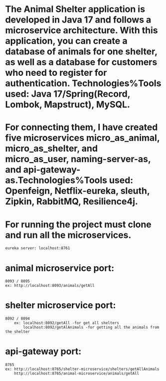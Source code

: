 
#    The Animal Shelter application is developed in Java 17 and follows a microservice architecture. With this application, you can create a database of animals for one shelter, as well as a database for customers who need to register for authentication. Technologies%Tools used: Java 17/Spring(Record, Lombok, Mapstruct), MySQL. 
#    For connecting them, I have created five microservices micro_as_animal, micro_as_shelter, and micro_as_user, naming-server-as, and api-gateway-as.Technologies%Tools used: Openfeign, Netflix-eureka, sleuth, Zipkin, RabbitMQ, Resilience4j.

#   For running the project must clone and run all the microservices.
    
	eureka server: localhost:8761

#  animal microservice port: 
	8093 / 8095 
	ex: http://localhost:8093/animals/getAll

#   shelter microservice port:
	8092 / 8094
        ex: localhost:8092/getAll -for get all shelters
            localhost:8092/getAlAnimals -for getting all the animals from the shelter

# api-gateway port:
	8765
	ex: http://localhost:8765/shelter-microservice/shelters/getAllAnimals
	    http://localhost:8765/animal-microservice/animals/getAll

